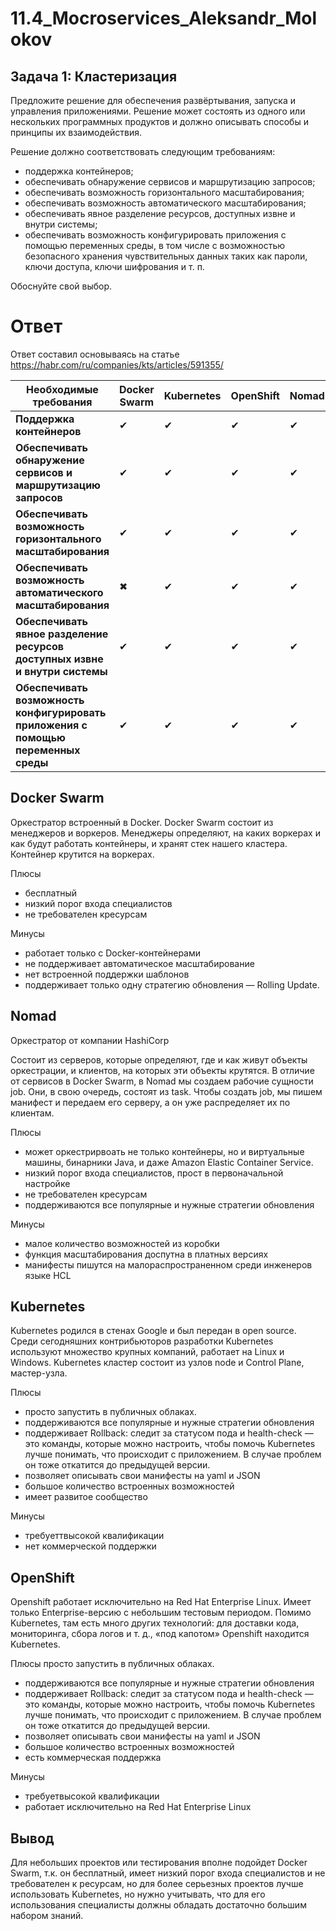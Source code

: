 # 11.4_Mocroservices_Aleksandr_Molokov

## Задача 1: Кластеризация

Предложите решение для обеспечения развёртывания, запуска и управления приложениями.
Решение может состоять из одного или нескольких программных продуктов и должно описывать способы и принципы их взаимодействия.

Решение должно соответствовать следующим требованиям:
- поддержка контейнеров;
- обеспечивать обнаружение сервисов и маршрутизацию запросов;
- обеспечивать возможность горизонтального масштабирования;
- обеспечивать возможность автоматического масштабирования;
- обеспечивать явное разделение ресурсов, доступных извне и внутри системы;
- обеспечивать возможность конфигурировать приложения с помощью переменных среды, в том числе с возможностью безопасного хранения чувствительных данных таких как пароли, ключи доступа, ключи шифрования и т. п.

Обоснуйте свой выбор.

# Ответ

Ответ составил основываясь на статье https://habr.com/ru/companies/kts/articles/591355/

| Необходимые требования | Docker Swarm | Kubernetes | OpenShift | Nomad |
| --- | --- | --- | --- | --- |
| **Поддержка контейнеров** | ✔ | ✔ | ✔ | ✔ |
| **Обеспечивать обнаружение сервисов и маршрутизацию запросов** | ✔ | ✔ | ✔ |✔ |
| **Обеспечивать возможность горизонтального масштабирования** | ✔ | ✔ |  ✔ |✔ |
| **Обеспечивать возможность автоматического масштабирования** | ✖ | ✔ | ✔ |✔ |
| **Обеспечивать явное разделение ресурсов доступных извне и внутри системы** | ✔ | ✔ | ✔ |✔ |
| **Обеспечивать возможность конфигурировать приложения с помощью переменных среды** | ✔ | ✔ | ✔ |✔ |

## Docker Swarm

Оркестратор встроенный в Docker.
Docker Swarm состоит из менеджеров и воркеров. 
Менеджеры определяют, на каких воркерах и как будут работать контейнеры, и хранят стек нашего кластера. Контейнер крутится на воркерах. 

Плюсы
- бесплатный
- низкий порог входа специалистов
- не требователен кресурсам

Минусы
- работает только с Docker-контейнерами
- не поддерживает автоматическое масштабирование
- нет встроенной поддержки шаблонов
- поддерживает только одну стратегию обновления — Rolling Update.

## Nomad
Оркестратор от компании HashiCorp

Состоит из серверов, которые определяют, где и как живут объекты оркестрации, и клиентов, на которых эти объекты крутятся. 
В отличие от сервисов в Docker Swarm, в Nomad мы создаем рабочие сущности job. Они, в свою очередь, состоят из task. 
Чтобы создать job, мы пишем манифест и передаем его серверу, а он уже распределяет их по клиентам. 

Плюсы
- может оркестрирвоать не только контейнеры, но и виртуальные машины, бинарники Java, и даже Amazon Elastic Container Service.
- низкий порог входа специалистов, прост в первоначальной настройке
- не требователен кресурсам
- поддерживаются все популярные и нужные стратегии обновления

Минусы
- малое количество возможностей из коробки
- функция масштабирования доспутна в платных версиях
- манифесты пишутся на малораспространенном среди инженеров языке HCL

## Kubernetes
Kubernetes родился в стенах Google и был передан в open source. Среди сегодняшних контрибьюторов разработки Kubernetes используют множество крупных компаний, работает на Linux и Windows.
Kubernetes кластер состоит из узлов node и Control Plane, мастер-узла. 

Плюсы
- просто запустить в публичных облаках.
- поддерживаются все популярные и нужные стратегии обновления
- поддерживает Rollback: следит за статусом пода и health-check — это команды, которые можно настроить, чтобы помочь Kubernetes лучше понимать, что происходит с приложением. В случае проблем он тоже откатится до предыдущей версии.
- позволяет описывать свои манифесты на yaml и JSON
- большое количество встроенных возможностей 
- имеет развитое сообщество

Минусы
- требуеттвысокой квалификации 
- нет коммерческой поддержки

## OpenShift
Openshift работает исключительно на Red Hat Enterprise Linux. Имеет только Enterprise-версию с небольшим тестовым периодом. Помимо Kubernetes, там есть много других технологий: для доставки кода, мониторинга, сбора логов и т. д., «под капотом» Openshift находится Kubernetes. 

Плюсы
просто запустить в публичных облаках.
- поддерживаются все популярные и нужные стратегии обновления
- поддерживает Rollback: следит за статусом пода и health-check — это команды, которые можно настроить, чтобы помочь Kubernetes лучше понимать, что происходит с приложением. В случае проблем он тоже откатится до предыдущей версии.
- позволяет описывать свои манифесты на yaml и JSON
- большое количество встроенных возможностей 
- есть коммерческая поддержка

Минусы
- требуетвысокой квалификации 
- работает исключительно на Red Hat Enterprise Linux

## Вывод

Для небольших проектов или тестирования вполне подойдет Docker Swarm, т.к. он бесплатный, имеет низкий порог входа специалистов и не требователен к ресурсам, но для более серьезных проектов лучше использовать Kubernetes, но нужно учитывать, что для его использования специалисты должны обладать достаточно большим набором знаний.



